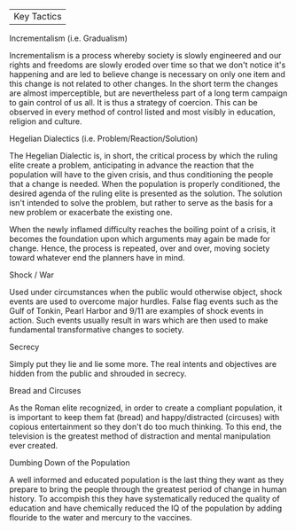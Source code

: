 |   |
|---|
|Key Tactics|

Incrementalism (i.e. Gradualism)

Incrementalism is a process whereby society is slowly engineered and our rights and freedoms are slowly eroded over time so that we don't notice it's happening and are led to believe change is necessary on only one item and this change is not related to other changes. In the short term the changes are almost imperceptible, but are nevertheless part of a long term campaign to gain control of us all. It is thus a strategy of coercion. This can be observed in every method of control listed and most visibly in education, religion and culture.

Hegelian Dialectics (i.e. Problem/Reaction/Solution)

The Hegelian Dialectic is, in short, the critical process by which the ruling elite create a problem, anticipating in advance the reaction that the population will have to the given crisis, and thus conditioning the people that a change is needed. When the population is properly conditioned, the desired agenda of the ruling elite is presented as the solution. The solution isn't intended to solve the problem, but rather to serve as the basis for a new problem or exacerbate the existing one.

When the newly inflamed difficulty reaches the boiling point of a crisis, it becomes the foundation upon which arguments may again be made for change. Hence, the process is repeated, over and over, moving society toward whatever end the planners have in mind.

Shock / War

Used under circumstances when the public would otherwise object, shock events are used to overcome major hurdles. False flag events such as the Gulf of Tonkin, Pearl Harbor and 9/11 are examples of shock events in action. Such events usually result in wars which are then used to make fundamental transformative changes to society.

Secrecy

Simply put they lie and lie some more. The real intents and objectives are hidden from the public and shrouded in secrecy.

Bread and Circuses

As the Roman elite recognized, in order to create a compliant population, it is important to keep them fat (bread) and happy/distracted (circuses) with copious entertainment so they don't do too much thinking. To this end, the television is the greatest method of distraction and mental manipulation ever created.

Dumbing Down of the Population

A well informed and educated population is the last thing they want as they prepare to bring the people through the greatest period of change in human history. To accompish this they have systematically reduced the quality of education and have chemically reduced the IQ of the population by adding flouride to the water and mercury to the vaccines.